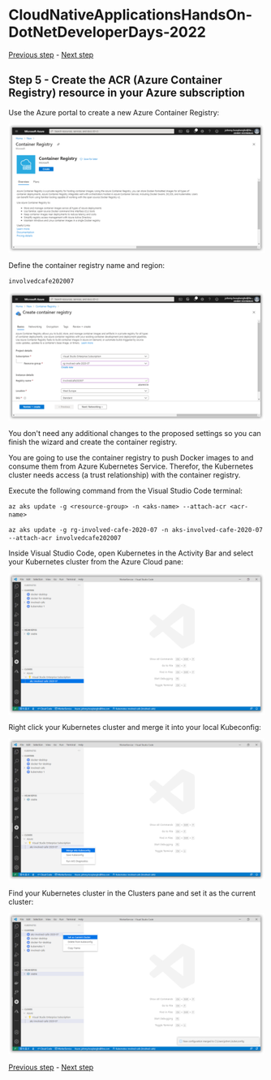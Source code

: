 # CloudNativeApplicationsHandsOn-DotNetDeveloperDays-2022

[Previous step](../step-04/README.md) - [Next step](../step-06/README.md)

## Step 5 - Create the ACR (Azure Container Registry) resource in your Azure subscription

Use the Azure portal to create a new Azure Container Registry:

![dotnet new](sshot-23.png)

Define the container registry name and region:

```
involvedcafe202007
```

![dotnet new](sshot-24.png)

You don't need any additional changes to the proposed settings so you can finish the wizard and create the container registry.

You are going to use the container registry to push Docker images to and consume them from Azure Kubernetes Service. Therefor, the Kubernetes cluster needs access (a trust relationship) with the container registry.

Execute the following command from the Visual Studio Code terminal:

```
az aks update -g <resource-group> -n <aks-name> --attach-acr <acr-name>
```

```
az aks update -g rg-involved-cafe-2020-07 -n aks-involved-cafe-2020-07 --attach-acr involvedcafe202007
```

Inside Visual Studio Code, open Kubernetes in the Activity Bar and select your Kubernetes cluster from the Azure Cloud pane:

![dotnet new](sshot-25.png)

Right click your Kubernetes cluster and merge it into your local Kubeconfig:

![dotnet new](sshot-26.png)

Find your Kubernetes cluster in the Clusters pane and set it as the current cluster:

![dotnet new](sshot-27.png)

[Previous step](../step-04/README.md) - [Next step](../step-06/README.md)